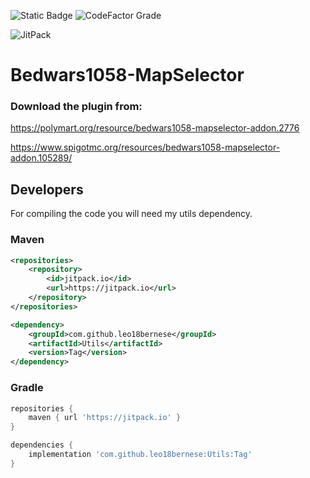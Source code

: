 ![Static Badge](https://img.shields.io/badge/Docs-leo18bernese.gitbook.io-red?link=https%3A%2F%2Fleo18bernese.gitbook.io%2Fbedwars1058-mapselector%2F)
![CodeFactor Grade](https://img.shields.io/codefactor/grade/github/PixelStudiosDev/Bedwars1058-MapSelector)

![JitPack](https://img.shields.io/github/v/release/leo18bernese/Utils)

# Bedwars1058-MapSelector

### Download the plugin from:

https://polymart.org/resource/bedwars1058-mapselector-addon.2776

https://www.spigotmc.org/resources/bedwars1058-mapselector-addon.105289/

## Developers

For compiling the code you will need my utils dependency.

### Maven

```xml
<repositories>
    <repository>
        <id>jitpack.io</id>
        <url>https://jitpack.io</url>
    </repository>
</repositories>
```

```xml
<dependency>
    <groupId>com.github.leo18bernese</groupId>
    <artifactId>Utils</artifactId>
    <version>Tag</version>
</dependency>
```

### Gradle

```groovy
repositories {
    maven { url 'https://jitpack.io' }
}
```

```groovy
dependencies {
    implementation 'com.github.leo18bernese:Utils:Tag'
}
```
